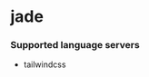 <!--- THIS DOCUMENT IS AUTOMATICALLY GENERATED, DON'T EDIT IT -->
# jade

### Supported language servers

- tailwindcss
